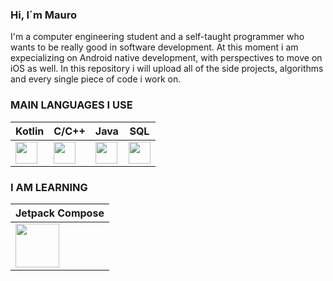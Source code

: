 ### Hi, I´m Mauro

I'm a computer engineering student and a self-taught programmer who wants to be really good in software development. At this moment i am expecializing on Android native development, with perspectives to move on iOS as well. In this repository i will upload all of the side projects, algorithms and every single piece of code i work on.

### MAIN LANGUAGES I USE

| Kotlin  | C/C++ | Java | SQL | 
| ------------- | ------------- |------------- | ------------- |
| <img height="35px" src="https://upload.wikimedia.org/wikipedia/commons/0/06/Kotlin_Icon.svg">  | <img height="35px" src="https://upload.wikimedia.org/wikipedia/commons/1/18/ISO_C%2B%2B_Logo.svg"> |  <img height="35px" src="https://www.svgrepo.com/show/184143/java.svg"> | <img height="35px" src="https://symbols.getvecta.com/stencil_28/61_sql-database-generic.90b41636a8.svg"> 


### I AM LEARNING

| Jetpack Compose | 
|  -------------                                                                                     | 
|<img height="70px" src="https://tabris.com/wp-content/uploads/2021/06/jetpack-compose-icon_RGB.png">|
